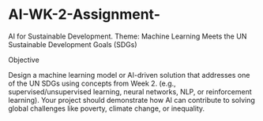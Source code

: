 # AI-WK-2-Assignment-
AI for Sustainable Development. 
Theme:  Machine Learning Meets the UN Sustainable Development Goals (SDGs)


Objective

Design a machine learning model or AI-driven solution that addresses one of the UN SDGs using concepts from Week 2.
(e.g., supervised/unsupervised learning, neural networks, NLP, or reinforcement learning). 
Your project should demonstrate how AI can contribute to solving global challenges like poverty, climate change, or inequality.
